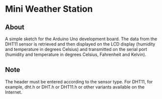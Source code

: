 # Mini Weather Station

## About

A simple sketch for the Arduino Uno development board.
The data from the DHT11 sensor is retrieved and then displayed on the LCD display (humidity and temperature in degrees Celsius) and transmitted on the serial port (humidity and temperature in degrees Celsius, Fahrenheit and Kelvin).

## Note

The header must be entered according to the sensor type. For DHT11, for example, dht.h or DHT.h or DHT11.h or other variants available on the Internet.




